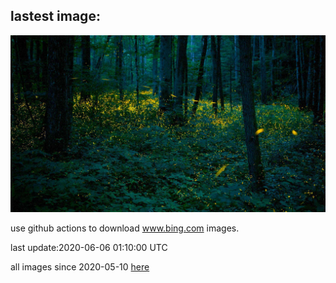 ## lastest image:
![](images/SynchronousFireflies.jpg)

use github actions to download www.bing.com images.

last update:2020-06-06 01:10:00 UTC

all images since 2020-05-10 [here](https://github.com/counter2015/bing-daily-images/tree/master/images) 
